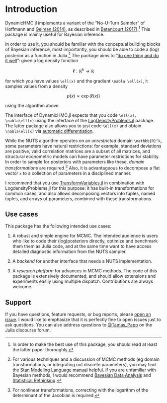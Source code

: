 # Introduction

DynamicHMC.jl implements a variant of the “No-U-Turn Sampler” of Hoffmann and [Gelman (2014)](https://arxiv.org/abs/1111.4246), as described in [Betancourt (2017)](https://arxiv.org/abs/1701.02434).[^1] This package is mainly useful for Bayesian inference.

[^1]: In order to make the best use of this package, you should read at least the latter paper thoroughly.

In order to use it, you should be familiar with the conceptual building blocks of Bayesian inference, most importantly, you should be able to code a (log) posterior as a function in Julia.[^2] The package aims to “[do one thing and do it well](https://en.wikipedia.org/wiki/Unix_philosophy#Do_One_Thing_and_Do_It_Well)”: given a log density function

```math
\ell: \mathbb{R}^k \to \mathbb{R}
```

for which you have values ``\ell(x)`` and the gradient ``\nabla \ell(x)``, it samples values from a density

```math
p(x) \propto \exp(\ell(x))
```

using the algorithm above.

[^2]: For various techniques and a discussion of MCMC methods (eg domain transformations, or integrating out discrete parameters), you may find the [Stan Modeling Language manual](http://mc-stan.org/users/documentation/index.html) helpful. If you are unfamiliar with Bayesian methods, I would recommend [Bayesian Data Analysis](http://www.stat.columbia.edu/~gelman/book/) and [Statistical Rethinking](https://xcelab.net/rm/statistical-rethinking/).

The interface of DynamicHMC.jl expects that you code ``\ell(x), \nabla\ell(x)`` using the interface of the [LogDensityProblems.jl](https://github.com/tpapp/LogDensityProblems.jl) package. The latter package also allows you to just code ``\ell(x)`` and obtain ``\nabla\ell(x)`` via [automatic differentiation](https://en.wikipedia.org/wiki/Automatic_differentiation).

While the NUTS algorithm operates on an *unrestricted* domain ``\mathbb{R}^k``, some parameters have natural restrictions: for example, standard deviations are positive, valid correlation matrices are a subset of all matrices, and structural econometric models can have parameter restrictions for stability. In order to sample for posteriors with parameters like these, *domain transformations* are required.[^3] Also, it is advantageous to decompose a flat vector `x` to a collection of parameters in a disciplined manner.

[^3]: For nonlinear transformations, correcting with the logarithm of the determinant of the Jacobian is required.

I recommend that you use [TransformVariables.jl](https://github.com/tpapp/TransformVariables.jl) in combination with LogdensityProblems.jl for this purpose: it has built-in transformations for common cases, and also allows decomposing vectors into tuples, named tuples, and arrays of parameters, combined with these transformations.

## Use cases

This package has the following intended use cases:

1. A robust and simple engine for MCMC. The intended audience is users who like to code their (log)posteriors directly, optimize and benchmark them them as Julia code, and at the same time want to have access detailed diagnostic information from the NUTS sampler.

2. A *backend* for another interface that needs a NUTS implementation.

3. A *research platform* for advances in MCMC methods. The code of this package is extensively documented, and should allow extensions and experiments easily using multiple dispatch. Contributions are always welcome.

## Support

If you have questions, feature requests, or bug reports, please [open an issue](https://github.com/tpapp/DynamicHMC.jl/issues/new). I would like to emphasize that it is perfectly fine to open issues just to ask questions. You can also address questions to [@Tamas_Papp](https://discourse.julialang.org/u/Tamas_Papp) on the Julia discourse forum.
